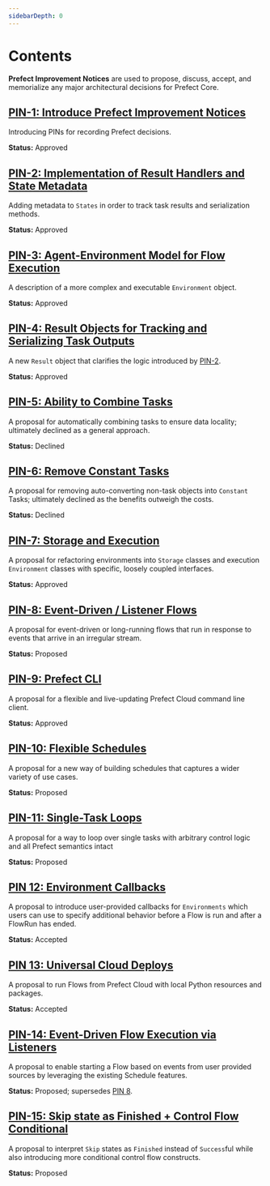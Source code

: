 ```yaml
---
sidebarDepth: 0
---
```


# Contents

**Prefect Improvement Notices** are used to propose, discuss, accept, and memorialize any major architectural decisions for Prefect Core.

## [PIN-1: Introduce Prefect Improvement Notices](PIN-01-Introduce-PINs.md)

Introducing PINs for recording Prefect decisions.

**Status:** Approved

## [PIN-2: Implementation of Result Handlers and State Metadata](PIN-02-Result-Handlers.md)

Adding metadata to `States` in order to track task results and serialization methods.

**Status:** Approved

## [PIN-3: Agent-Environment Model for Flow Execution](PIN-03-Agent-Environment.md)

A description of a more complex and executable `Environment` object.

**Status:** Approved

## [PIN-4: Result Objects for Tracking and Serializing Task Outputs](PIN-04-Result-Objects.md)

A new `Result` object that clarifies the logic introduced by [PIN-2](PIN-02-Result-Handlers.md).

**Status:** Approved

## [PIN-5: Ability to Combine Tasks](PIN-05-Combining-Tasks.md)

A proposal for automatically combining tasks to ensure data locality; ultimately declined as a general approach.

**Status:** Declined

## [PIN-6: Remove Constant Tasks](PIN-06-Remove-Constant-Tasks.md)

A proposal for removing auto-converting non-task objects into `Constant` Tasks; ultimately declined as the benefits outweigh the costs.

**Status:** Declined

## [PIN-7: Storage and Execution](PIN-07-Storage-Execution.md)

A proposal for refactoring environments into `Storage` classes and execution `Environment` classes with specific, loosely coupled interfaces.

**Status:** Approved

## [PIN-8: Event-Driven / Listener Flows](PIN-08-Listener-Flows.md)

A proposal for event-driven or long-running flows that run in response to events that arrive in an irregular stream.

**Status:** Proposed

## [PIN-9: Prefect CLI](PIN-09-CLI.md)

A proposal for a flexible and live-updating Prefect Cloud command line client.

**Status:** Approved

## [PIN-10: Flexible Schedules](PIN-10-Schedules.md)

A proposal for a new way of building schedules that captures a wider variety of use cases.

**Status:** Proposed

## [PIN-11: Single-Task Loops](PIN-11-Task-Loops.md)

A proposal for a way to loop over single tasks with arbitrary control logic and all Prefect semantics intact

**Status:** Proposed

## [PIN 12: Environment Callbacks](PIN-12-Environment-Callbacks.md)

A proposal to introduce user-provided callbacks for `Environments` which users can use to specify additional behavior before a Flow is run and after a FlowRun has ended.

**Status:** Accepted

## [PIN 13: Universal Cloud Deploys](PIN-13-Universal-Deploy.md)

A proposal to run Flows from Prefect Cloud with local Python resources and packages.

**Status:** Accepted

## [PIN-14: Event-Driven Flow Execution via Listeners](PIN-14-Listener-Flows-2.md)

A proposal to enable starting a Flow based on events from user provided sources by leveraging the existing Schedule features.

**Status:** Proposed; supersedes [PIN 8](PIN-08-Listener-Flows.html).

## [PIN-15: Skip state as Finished + Control Flow Conditional](PIN-15-Skip-as-Finished-and-Conditionals.md)

A proposal to interpret `Skip` states as `Finished` instead of `Success`ful while also introducing more conditional control flow constructs.

**Status:** Proposed
